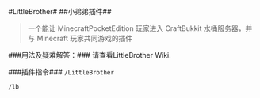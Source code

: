 #LittleBrother#
##小弟弟插件##

>一个能让 MinecraftPocketEdition 玩家进入 CraftBukkit 水桶服务器，并与 Minecraft 玩家共同游戏的插件

###用法及疑难解答：###
请查看LittleBrother Wiki.

###插件指令###
`/LittleBrother`

`/lb`
